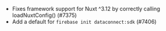 - Fixes framework support for Nuxt ^3.12 by correctly calling loadNuxtConfig() (#7375)
- Add a default for `firebase init dataconnect:sdk` (#7406)
